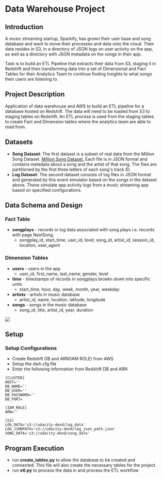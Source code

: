 # Data Warehouse Project
## Introduction
A music streaming startup, Sparkify, has grown their user base and song database and want to move their processes and data onto the cloud. Their data resides in S3, in a directory of JSON logs on user activity on the app, as well as a directory with JSON metadata on the songs in their app.

Task is to build an ETL Pipeline that extracts their data from S3, staging it in Redshift and then transforming data into a set of Dimensional and Fact Tables for their Analytics Team to continue finding Insights to what songs their users are listening to.

## Project Description
Application of data warehouse and AWS to build an ETL pipeline for a database hosted on Redshift. The data will need to be loaded from S3 to staging tables on Redshift. An ETL process is used from the staging tables to create Fact and Dimension tables where the analytics team are able to read from.  

## Datasets
- **Song Dataset**: The first dataset is a subset of real data from the Million Song Dataset. [Million Song Dataset.](http://millionsongdataset.com/) Each file is in JSON format and contains metadata about a song and the artist of that song. The files are partitioned by the first three letters of each song's track ID.
- **Log Dataset**: The second dataset consists of log files in JSON format and generated by this event simulator based on the songs in the dataset above. These simulate app activity logs from a music streaming app based on specified configurations.

## Data Schema and Design
### Fact Table
- **songplays** - records in log data associated with song plays i.e. records with page NextSong.
  - songplay_id, start_time, user_id, level, song_id, artist_id, session_id, location, user_agent
 
 ### Dimension Tables
 - **users** - users in the app
   - user_id, first_name, last_name, gender, level
  - **time** - timestamps of records in songplays broekn down into specific units
    - start_time, hour, day, week, month, year, weekday
 - **artists** - artists in music database
   - artist_id, name, location, latitude, longitude
  - **songs** - songs in the music database
    - song_id, title, artist_id, year, duration
   
 ![](https://udacity-reviews-uploads.s3.us-west-2.amazonaws.com/_attachments/33760/1586916755/Song_ERD.png)

## Setup
### Setup Configurations
- Create Redshift DB and ARN(IAM ROLE) from AWS
- Setup the dwh.cfg file
- Enter the following information from Redshift DB and ARN
~~~
[CLUSTER]
HOST=''
DB_NAME=''
DB_USER=''
DB_PASSWORD=''
DB_PORT= 

[IAM_ROLE]
ARN=''

[S3]
LOG_DATA='s3://udacity-dend/log_data'
LOG_JSONPATH='s3://udacity-dend/log_json_path.json'
SONG_DATA='s3://udacity-dend/song_data'

~~~

## Program Execution
- run **create_tables.py** to allow the database to be created and connected. This file will also create the necessary tables for the project.
- run **etl.py** to process the data in and process the ETL workflow